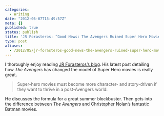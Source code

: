 ```yaml
---
categories:
  - Writing
date: "2012-05-07T15:49:57Z"
meta: {}
published: true
status: publish
title: 'JR Forasteros: “Good News: The Avengers Ruined Super Hero Movies”'
type: post
aliases:
  - /2012/05/jr-forasteros-good-news-the-avengers-ruined-super-hero-movies/
---
```

<p>I thoroughly enjoy reading <a href="http://www.norvillerogers.com/good-news-the-avengers-ruined-super-hero-movies/">JR Forasteros’s blog</a>. His latest post detailing how <em>The Avengers</em> has changed the model of Super Hero movies is really great.</p>
<blockquote>
<p>Super-hero movies must become more character- and story-driven if they want to thrive in a post-Avengers world.</p>
</blockquote>
<p>He discusses the formula for a great summer blockbuster. Then gets into the difference between <em>The Avengers</em> and Christopher Nolan’s fantastic Batman movies.</p>
